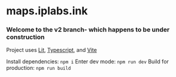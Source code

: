 # maps.iplabs.ink
### Welcome to the v2 branch- which happens to be under construction

Project uses [Lit](https://lit.dev/), [Typescript](https://www.typescriptlang.org/), and [Vite](https://vitejs.dev/)

Install dependencies: `npm i`
Enter dev mode: `npm run dev`
Build for production: `npm run build`